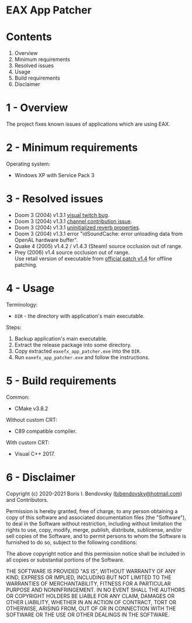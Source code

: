 EAX App Patcher
===============

Contents
========

1. Overview
2. Minimum requirements
3. Resolved issues
4. Usage
5. Build requirements
6. Disclaimer


1 - Overview
============

The project fixes known issues of applications which are using EAX.


2 - Minimum requirements
========================

Operating system:
- Windows XP with Service Pack 3


3 - Resolved issues
===================

- Doom 3 (2004) v1.3.1 [visual twitch bug](https://www.pcgamingwiki.com/wiki/Doom_3#Visual_twitch_bug_with_OpenAL.2FEAX).
- Doom 3 (2004) v1.3.1 [channel contribution issue](https://github.com/dhewm/dhewm3/commit/3c01757d27a22a3858737f6b51e85895d2fac887).
- Doom 3 (2004) v1.3.1 [uninitialized reverb properties](https://www.pcgamingwiki.com/wiki/Doom_3#Incorrect_EAX_effect_in_Doom3:_Ressurection_of_evil_with_OpenAL.2FEAX).
- Doom 3 (2004) v1.3.1 error "idSoundCache: error unloading data from OpenAL hardware buffer".
- Quake 4 (2005) v1.4.2 / v1.4.3 (Steam) source occlusion out of range.
- Prey (2006) v1.4 source occlusion out of range.  
  Use retail version of executable from [official patch v1.4](https://community.pcgamingwiki.com/files/file/1063-prey-patches/) for offline patching.


4 - Usage
=========

Terminology:
- `DIR` - the directory with application's main executable.

Steps:
1. Backup application's main executable.
2. Extract the release package into some directory.
3. Copy extracted `eaxefx_app_patcher.exe` into the `DIR`.
4. Run `eaxefx_app_patcher.exe` and follow the instructions.


5 - Build requirements
======================

Common:
- CMake v3.8.2

Without custom CRT:
- C89 compatible compiler.

With custom CRT:
- Visual C++ 2017.


6 - Disclaimer
==============

Copyright (c) 2020-2021 Boris I. Bendovsky (bibendovsky@hotmail.com) and Contributors.

Permission is hereby granted, free of charge, to any person obtaining a copy
of this software and associated documentation files (the "Software"), to deal
in the Software without restriction, including without limitation the rights
to use, copy, modify, merge, publish, distribute, sublicense, and/or sell
copies of the Software, and to permit persons to whom the Software is
furnished to do so, subject to the following conditions:

The above copyright notice and this permission notice shall be included in all
copies or substantial portions of the Software.

THE SOFTWARE IS PROVIDED "AS IS", WITHOUT WARRANTY OF ANY KIND,
EXPRESS OR IMPLIED, INCLUDING BUT NOT LIMITED TO THE WARRANTIES OF
MERCHANTABILITY, FITNESS FOR A PARTICULAR PURPOSE AND NONINFRINGEMENT.
IN NO EVENT SHALL THE AUTHORS OR COPYRIGHT HOLDERS BE LIABLE FOR ANY CLAIM,
DAMAGES OR OTHER LIABILITY, WHETHER IN AN ACTION OF CONTRACT, TORT OR
OTHERWISE, ARISING FROM, OUT OF OR IN CONNECTION WITH THE SOFTWARE OR THE USE
OR OTHER DEALINGS IN THE SOFTWARE.
